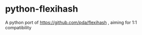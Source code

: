 python-flexihash
================

A python port of https://github.com/pda/flexihash , aiming for 1:1 compatibility
